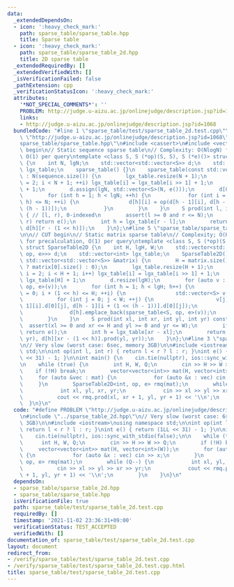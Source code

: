 ```yaml
---
data:
  _extendedDependsOn:
  - icon: ':heavy_check_mark:'
    path: sparse_table/sparse_table.hpp
    title: Sparse table
  - icon: ':heavy_check_mark:'
    path: sparse_table/sparse_table_2d.hpp
    title: 2D sparse table
  _extendedRequiredBy: []
  _extendedVerifiedWith: []
  _isVerificationFailed: false
  _pathExtension: cpp
  _verificationStatusIcon: ':heavy_check_mark:'
  attributes:
    '*NOT_SPECIAL_COMMENTS*': ''
    PROBLEM: http://judge.u-aizu.ac.jp/onlinejudge/description.jsp?id=1068
    links:
    - http://judge.u-aizu.ac.jp/onlinejudge/description.jsp?id=1068
  bundledCode: "#line 1 \"sparse_table/test/sparse_table_2d.test.cpp\"\n#define PROBLEM\
    \ \"http://judge.u-aizu.ac.jp/onlinejudge/description.jsp?id=1068\"\n#line 2 \"\
    sparse_table/sparse_table.hpp\"\n#include <cassert>\n#include <vector>\n\n// CUT\
    \ begin\n// Static sequence sparse table\n// Complexity: O(NlogN) for precalculation,\
    \ O(1) per query\ntemplate <class S, S (*op)(S, S), S (*e)()> struct sparse_table\
    \ {\n    int N, lgN;\n    std::vector<std::vector<S>> d;\n    std::vector<int>\
    \ lgx_table;\n    sparse_table() {}\n    sparse_table(const std::vector<S> &sequence)\
    \ : N(sequence.size()) {\n        lgx_table.resize(N + 1);\n        for (int i\
    \ = 2; i < N + 1; ++i) lgx_table[i] = lgx_table[i >> 1] + 1;\n        lgN = lgx_table[N]\
    \ + 1;\n        d.assign(lgN, std::vector<S>(N, e()));\n        d[0] = sequence;\n\
    \        for (int h = 1; h < lgN; ++h) {\n            for (int i = 0; i + (1 <<\
    \ h) <= N; ++i) {\n                d[h][i] = op(d[h - 1][i], d[h - 1][i + (1 <<\
    \ (h - 1))]);\n            }\n        }\n    }\n    S prod(int l, int r) const\
    \ { // [l, r), 0-indexed\n        assert(l >= 0 and r <= N);\n        if (l >=\
    \ r) return e();\n        int h = lgx_table[r - l];\n        return op(d[h][l],\
    \ d[h][r - (1 << h)]);\n    }\n};\n#line 5 \"sparse_table/sparse_table_2d.hpp\"\
    \n\n// CUT begin\n// Static matrix sparse table\n// Complexity; O(HWlogHlogW)\
    \ for precalculation, O(1) per query\ntemplate <class S, S (*op)(S, S), S (*e)()>\
    \ struct SparseTable2D {\n    int H, lgH, W;\n    std::vector<std::vector<sparse_table<S,\
    \ op, e>>> d;\n    std::vector<int> lgx_table;\n    SparseTable2D() {}\n    SparseTable2D(const\
    \ std::vector<std::vector<S>> &matrix) {\n        H = matrix.size(), W = (matrix.size()\
    \ ? matrix[0].size() : 0);\n        lgx_table.resize(H + 1);\n        for (int\
    \ i = 2; i < H + 1; i++) lgx_table[i] = lgx_table[i >> 1] + 1;\n        lgH =\
    \ lgx_table[H] + 1;\n        d.resize(lgH);\n        for (auto v : matrix) d[0].emplace_back(sparse_table<S,\
    \ op, e>(v));\n        for (int h = 1; h < lgH; h++) {\n            for (int i\
    \ = 0; i + (1 << h) <= H; ++i) {\n                std::vector<S> v(W);\n     \
    \           for (int j = 0; j < W; ++j) {\n                    v[j] = op(d[h -\
    \ 1][i].d[0][j], d[h - 1][i + (1 << (h - 1))].d[0][j]);\n                }\n \
    \               d[h].emplace_back(sparse_table<S, op, e>(v));\n            }\n\
    \        }\n    }\n    S prod(int xl, int xr, int yl, int yr) const {\n      \
    \  assert(xl >= 0 and xr <= H and yl >= 0 and yr <= W);\n        if (xl >= xr)\
    \ return e();\n        int h = lgx_table[xr - xl];\n        return op(d[h][xl].prod(yl,\
    \ yr), d[h][xr - (1 << h)].prod(yl, yr));\n    }\n};\n#line 3 \"sparse_table/test/sparse_table_2d.test.cpp\"\
    \n// Very slow (worst case: 6sec, memory 3GB)\n\n#include <iostream>\nusing namespace\
    \ std;\n\nint op(int l, int r) { return l < r ? l : r; }\nint e() { return (1LL\
    \ << 31) - 1; }\n\nint main() {\n    cin.tie(nullptr), ios::sync_with_stdio(false);\n\
    \n    while (true) {\n        int H, W, Q;\n        cin >> H >> W >> Q;\n    \
    \    if (!H) break;\n        vector<vector<int>> mat(H, vector<int>(W));\n   \
    \     for (auto &vec : mat) {\n            for (auto &x : vec) cin >> x;\n   \
    \     }\n        SparseTable2D<int, op, e> rmq(mat);\n        while (Q--) {\n\
    \            int xl, yl, xr, yr;\n            cin >> xl >> yl >> xr >> yr;\n \
    \           cout << rmq.prod(xl, xr + 1, yl, yr + 1) << '\\n';\n        }\n  \
    \  }\n}\n"
  code: "#define PROBLEM \"http://judge.u-aizu.ac.jp/onlinejudge/description.jsp?id=1068\"\
    \n#include \"../sparse_table_2d.hpp\"\n// Very slow (worst case: 6sec, memory\
    \ 3GB)\n\n#include <iostream>\nusing namespace std;\n\nint op(int l, int r) {\
    \ return l < r ? l : r; }\nint e() { return (1LL << 31) - 1; }\n\nint main() {\n\
    \    cin.tie(nullptr), ios::sync_with_stdio(false);\n\n    while (true) {\n  \
    \      int H, W, Q;\n        cin >> H >> W >> Q;\n        if (!H) break;\n   \
    \     vector<vector<int>> mat(H, vector<int>(W));\n        for (auto &vec : mat)\
    \ {\n            for (auto &x : vec) cin >> x;\n        }\n        SparseTable2D<int,\
    \ op, e> rmq(mat);\n        while (Q--) {\n            int xl, yl, xr, yr;\n \
    \           cin >> xl >> yl >> xr >> yr;\n            cout << rmq.prod(xl, xr\
    \ + 1, yl, yr + 1) << '\\n';\n        }\n    }\n}\n"
  dependsOn:
  - sparse_table/sparse_table_2d.hpp
  - sparse_table/sparse_table.hpp
  isVerificationFile: true
  path: sparse_table/test/sparse_table_2d.test.cpp
  requiredBy: []
  timestamp: '2021-11-02 23:36:31+09:00'
  verificationStatus: TEST_ACCEPTED
  verifiedWith: []
documentation_of: sparse_table/test/sparse_table_2d.test.cpp
layout: document
redirect_from:
- /verify/sparse_table/test/sparse_table_2d.test.cpp
- /verify/sparse_table/test/sparse_table_2d.test.cpp.html
title: sparse_table/test/sparse_table_2d.test.cpp
---
```

